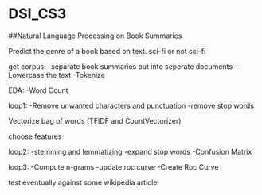 # DSI_CS3
##Natural Language Processing on Book Summaries

Predict the genre of a book based on text. sci-fi or not sci-fi


get corpus:
  -separate book summaries out into seperate documents
  -Lowercase the text
  -Tokenize

EDA:
  -Word Count

loop1:
  -Remove unwanted characters and punctuation
  -remove stop words

Vectorize bag of words (TFIDF and CountVectorizer)

choose features

loop2:
  -stemming and lemmatizing
  -expand stop words
  -Confusion Matrix
  
loop3:
  -Compute n-grams
  -update roc curve
  -Create Roc Curve
  
test eventually against some wikipedia article
